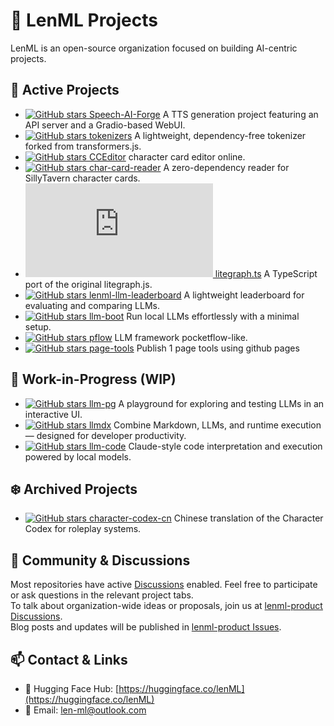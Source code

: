 # 🧠 LenML Projects

LenML is an open-source organization focused on building AI-centric projects.

## 🚀 Active Projects

- [![GitHub stars](https://img.shields.io/github/stars/lenML/Speech-AI-Forge?style=social) Speech-AI-Forge](https://github.com/lenML/Speech-AI-Forge) A TTS generation project featuring an API server and a Gradio-based WebUI.
- [![GitHub stars](https://img.shields.io/github/stars/lenML/tokenizers?style=social) tokenizers](https://github.com/lenML/tokenizers) A lightweight, dependency-free tokenizer forked from transformers.js.
- [![GitHub stars](https://img.shields.io/github/stars/lenML/CCEditor?style=social) CCEditor](https://github.com/lenML/CCEditor) character card editor online.
- [![GitHub stars](https://img.shields.io/github/stars/lenML/char-card-reader?style=social) char-card-reader](https://github.com/lenML/char-card-reader) A zero-dependency reader for SillyTavern character cards.
- [![GitHub stars](https://img.shields.io/github/stars/lenML/litegraph.ts?style=social) litegraph.ts](https://github.com/lenML/litegraph.ts) A TypeScript port of the original litegraph.js.
- [![GitHub stars](https://img.shields.io/github/stars/lenML/lenml-llm-leaderboard?style=social) lenml-llm-leaderboard](https://github.com/lenML/lenml-llm-leaderboard) A lightweight leaderboard for evaluating and comparing LLMs.
- [![GitHub stars](https://img.shields.io/github/stars/lenML/llm-boot?style=social) llm-boot](https://github.com/lenML/llm-boot) Run local LLMs effortlessly with a minimal setup.
- [![GitHub stars](https://img.shields.io/github/stars/lenML/pflow?style=social) pflow](https://github.com/lenML/pflow) LLM framework pocketflow-like.
- [![GitHub stars](https://img.shields.io/github/stars/lenML/page-tools?style=social) page-tools](https://github.com/lenML/page-tools) Publish 1 page tools using github pages

## 🧪 Work-in-Progress (WIP)

- [![GitHub stars](https://img.shields.io/github/stars/lenML/llm-pg?style=social) llm-pg](https://github.com/lenML/llm-pg) A playground for exploring and testing LLMs in an interactive UI.
- [![GitHub stars](https://img.shields.io/github/stars/lenML/llmdx?style=social) llmdx](https://github.com/lenML/llmdx) Combine Markdown, LLMs, and runtime execution — designed for developer productivity.
- [![GitHub stars](https://img.shields.io/github/stars/lenML/llm-code?style=social) llm-code](https://github.com/lenML/llm-code) Claude-style code interpretation and execution powered by local models.

## ❄️ Archived Projects

- [![GitHub stars](https://img.shields.io/github/stars/lenML/character-codex-cn?style=social) character-codex-cn](https://github.com/lenML/character-codex-cn) Chinese translation of the Character Codex for roleplay systems.

## 💬 Community & Discussions

Most repositories have active [Discussions](https://docs.github.com/en/discussions) enabled. Feel free to participate or ask questions in the relevant project tabs.  
To talk about organization-wide ideas or proposals, join us at [lenml-product Discussions](https://github.com/lenML/lenml-product/discussions).  
Blog posts and updates will be published in [lenml-product Issues](https://github.com/lenML/lenml-product/issues).

## 📫 Contact & Links

- 🤗 Hugging Face Hub: [https://huggingface.co/lenML](https://huggingface.co/lenML)  
- 📧 Email: [len-ml@outlook.com](mailto:len-ml@outlook.com)
